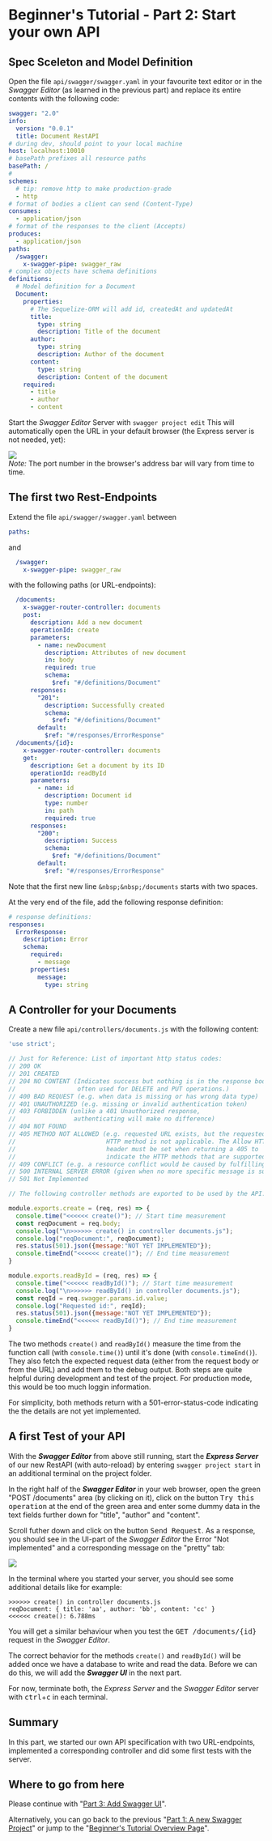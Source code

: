 # Beginner's Tutorial - Part 2: Start your own API

## Spec Sceleton and Model Definition

Open the file `api/swagger/swagger.yaml` in your favourite text editor or in the _Swagger Editor_ (as learned in the previous part) and replace its entire contents with the following code:

```yaml
swagger: "2.0"
info:
  version: "0.0.1"
  title: Document RestAPI
# during dev, should point to your local machine
host: localhost:10010
# basePath prefixes all resource paths 
basePath: /
# 
schemes:
  # tip: remove http to make production-grade
  - http
# format of bodies a client can send (Content-Type)
consumes:
  - application/json
# format of the responses to the client (Accepts)
produces:
  - application/json
paths:
  /swagger:
    x-swagger-pipe: swagger_raw
# complex objects have schema definitions
definitions:
  # Model definition for a Document
  Document:
    properties:
      # The Sequelize-ORM will add id, createdAt and updatedAt
      title:
        type: string
        description: Title of the document
      author:
        type: string
        description: Author of the document
      content:
        type: string
        description: Content of the document
    required:
      - title
      - author
      - content
```

Start the _Swagger Editor_ Server with `swagger project edit` This will automatically open the URL in your default browser (the Express server is not needed, yet):<br>

<!-- ![](img/swagger-models-01.png) -->
![](img/swagger-models-03.png)<br>
_Note:_ The port number in the browser's address bar will vary from time to time.


## The first two Rest-Endpoints

Extend the file `api/swagger/swagger.yaml` between 

```yaml
paths:
```

and

```yaml
  /swagger:
    x-swagger-pipe: swagger_raw
```

with the following paths (or URL-endpoints):

```yaml
  /documents:
    x-swagger-router-controller: documents
    post:
      description: Add a new document
      operationId: create
      parameters:
        - name: newDocument
          description: Attributes of new document
          in: body
          required: true
          schema:
            $ref: "#/definitions/Document"
      responses:
        "201":
          description: Successfully created
          schema:
            $ref: "#/definitions/Document"
        default:
          $ref: "#/responses/ErrorResponse"
  /documents/{id}:
    x-swagger-router-controller: documents
    get:
      description: Get a document by its ID
      operationId: readById
      parameters:
        - name: id
          description: Document id
          type: number
          in: path
          required: true
      responses:
        "200":
          description: Success
          schema:
            $ref: "#/definitions/Document"
        default:
          $ref: "#/responses/ErrorResponse"
```

Note that the first new line `&nbsp;&nbsp;/documents` starts with two spaces.

At the very end of the file, add the following response definition:


```yaml
# response definitions:
responses:
  ErrorResponse:
    description: Error
    schema:
      required:
        - message
      properties:
        message:
          type: string

```

## A Controller for your Documents

Create a new file `api/controllers/documents.js` with the following content:

```js
'use strict';

// Just for Reference: List of important http status codes:
// 200 OK
// 201 CREATED
// 204 NO CONTENT (Indicates success but nothing is in the response body, 
//                 often used for DELETE and PUT operations.)
// 400 BAD REQUEST (e.g. when data is missing or has wrong data type)
// 401 UNAUTHORIZED (e.g. missing or invalid authentication token)
// 403 FORBIDDEN (unlike a 401 Unauthorized response, 
//                authenticating will make no difference)
// 404 NOT FOUND
// 405 METHOD NOT ALLOWED (e.g. requested URL exists, but the requested 
//                         HTTP method is not applicable. The Allow HTTP 
//                         header must be set when returning a 405 to 
//                         indicate the HTTP methods that are supported.
// 409 CONFLICT (e.g. a resource conflict would be caused by fulfilling the request)
// 500 INTERNAL SERVER ERROR (given when no more specific message is suitable)
// 501 Not Implemented

// The following controller methods are exported to be used by the API:

module.exports.create = (req, res) => {
  console.time("<<<<<< create()"); // Start time measurement
  const reqDocument = req.body;
  console.log("\n>>>>>> create() in controller documents.js");
  console.log("reqDocument:", reqDocument);
  res.status(501).json({message:"NOT YET IMPLEMENTED"});
  console.timeEnd("<<<<<< create()"); // End time measurement
}

module.exports.readById = (req, res) => {
  console.time("<<<<<< readById()"); // Start time measurement
  console.log("\n>>>>>> readById() in controller documents.js");
  const reqId = req.swagger.params.id.value;
  console.log("Requested id:", reqId);
  res.status(501).json({message:"NOT YET IMPLEMENTED"});
  console.timeEnd("<<<<<< readById()"); // End time measurement
}
```

The two methods `create()` and `readById()` measure the time from the function call (with `console.time()`) until it's done (with `console.timeEnd()`). They also fetch the expected request data (either from the request body or from the URL) and add them to the debug output. Both steps are quite helpful during development and test of the project. For production mode, this would be too much loggin information.

For simplicity, both methods return with a 501-error-status-code indicating the the details are not yet implemented.

## A first Test of your API

With the **_Swagger Editor_** from above still running, start the **_Express Server_** of our new RestAPI (with auto-reload) by entering `swagger project start` in an additional terminal on the project folder.

In the right half of the **_Swagger Editor_** in your web browser, open the green "POST&nbsp;/documents" area (by clicking on it), click on the button <kbd>Try this operation</kbd> at the end of the green area and enter some dummy data in the text fields further down for "title", "author" and "content". 

Scroll futher down and click on the button <kbd>Send Request</kbd>. As a response, you should see in the UI-part of the _Swagger Editor_ the Error "Not implemented" and a corresponding message on the "pretty" tab:

![](img/swagger-editor-05.png)

In the terminal where you started your server, you should see some additional details like for example:

```
>>>>>> create() in controller documents.js
reqDocument: { title: 'aa', author: 'bb', content: 'cc' }
<<<<<< create(): 6.788ms
```

You will get a similar behaviour when you test the <kbd>GET /documents/{id}</kbd> request in the _Swagger Editor_.

The correct behavior for the methods `create()` and `readById()` will be added once we have a database to write and read the data. Before we can do this, we will add the **_Swagger UI_** in the next part.

For now, terminate both, the _Express Server_ and the _Swagger Editor_ server with <kbd>ctrl</kbd>+<kbd>c</kbd> in each terminal.



## Summary

In this part, we started our own API specification with two URL-endpoints, implemented a corresponding controller and did some first tests with the server.

## Where to go from here

Please continue with "[Part 3: Add Swagger UI](./tut3-add-swagger-ui.md)".

Alternatively, you can go back to the previous "[Part 1: A new Swagger Project](./tut1-new-project.md)" or jump to the "[Beginner's Tutorial Overview Page](./tutorial.md)".
